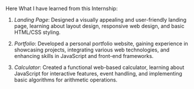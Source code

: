 Here What I have learned from this Internship:

1. *Landing Page*: Designed a visually appealing and user-friendly landing page, learning about layout design, responsive web design, and basic HTML/CSS styling.

2. *Portfolio*: Developed a personal portfolio website, gaining experience in showcasing projects, integrating various web technologies, and enhancing skills in JavaScript and front-end frameworks.

3. *Calculator*: Created a functional web-based calculator, learning about JavaScript for interactive features, event handling, and implementing basic algorithms for arithmetic operations.
